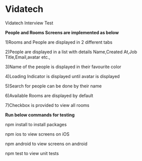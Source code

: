 # Vidatech

Vidatech Interview Test

<b>People and Rooms Screens are implemented as below</b>

1)Rooms and People are displayed in 2 different tabs

2)People are displayed in a list with details Name,Created At,Job Title,Email,avatar etc.,

3)Name of the people is displayed in their favourite color

4)Loading Indicator is displayed until avatar is displayed

5)Search for people can be done by their name 

6)Available Rooms are displayed by default

7)Checkbox is provided to view all rooms

<b>Run below commands for testing</b>

npm install to install packages

npm ios to view screens on iOS

npm android to view screens on android

npm test to view unit tests

